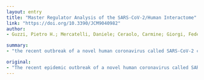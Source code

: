 ```yaml
---
layout: entry
title: "Master Regulator Analysis of the SARS-CoV-2/Human Interactome"
link: "https://doi.org/10.3390/JCM9040982"
author:
- Guzzi, Pietro H.; Mercatelli, Daniele; Ceraolo, Carmine; Giorgi, Federico M.

summary:
- "the recent outbreak of a novel human coronavirus called SARS-CoV-2 causing the respiratory tract disease COVID-19 has reached worldwide resonance. A global effort is being undertaken to characterize the molecular features and evolutionary origins of this virus. We performed Master Regulator Analysis to detect which parts of the human interactome are most affected by the infection. ACE2 protein receptor notions that can be used to develop specific therapies against this new virus are being developed."

original:
- "The recent epidemic outbreak of a novel human coronavirus called SARS-CoV-2 causing the respiratory tract disease COVID-19 has reached worldwide resonance and a global effort is being undertaken to characterize the molecular features and evolutionary origins of this virus. In this paper, we set out to shed light on the SARS-CoV-2/host receptor recognition, a crucial factor for successful virus infection. Based on the current knowledge of the interactome between SARS-CoV-2 and host cell proteins, we performed Master Regulator Analysis to detect which parts of the human interactome are most affected by the infection. We detected, amongst others, affected apoptotic and mitochondrial mechanisms, and a downregulation of the ACE2 protein receptor, notions that can be used to develop specific therapies against this new virus."
---
```


